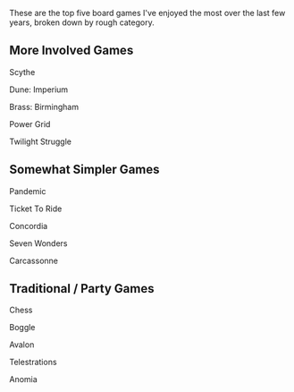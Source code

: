 These are the top five board games I've enjoyed the most over the last few years, broken down by rough category.

## More Involved Games

Scythe

Dune: Imperium

Brass: Birmingham

Power Grid

Twilight Struggle


## Somewhat Simpler Games

Pandemic 

Ticket To Ride

Concordia

Seven Wonders

Carcassonne


## Traditional / Party Games

Chess

Boggle

Avalon

Telestrations

Anomia